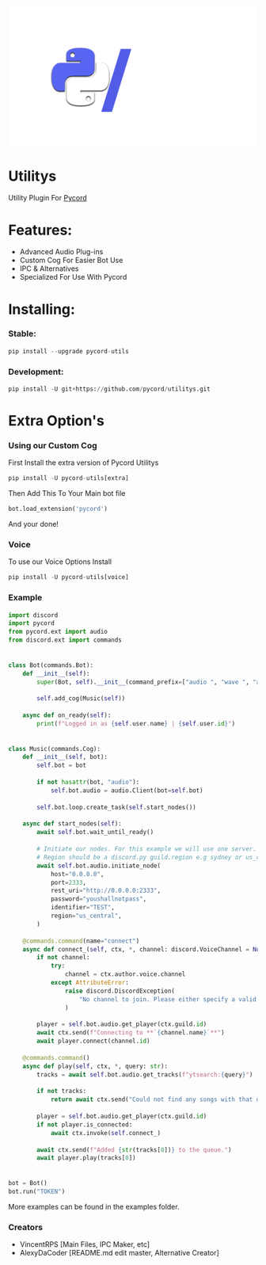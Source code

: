 ![Logo](pyc_utils.png)

# Utilitys

Utility Plugin For [Pycord](https://github.com/pycord-development/pycord)

# Features:

- Advanced Audio Plug-ins
- Custom Cog For Easier Bot Use
- IPC & Alternatives
- Specialized For Use With Pycord

# Installing:

### Stable:

```py
pip install --upgrade pycord-utils
```

### Development:

```py
pip install -U git+https://github.com/pycord/utilitys.git
```

# Extra Option's

### Using our Custom Cog

First Install the extra version of Pycord Utilitys

```py
pip install -U pycord-utils[extra]
```

Then Add This To Your Main bot file

```py
bot.load_extension('pycord')
```

And your done!

### Voice

To use our Voice Options Install 

```py
pip install -U pycord-utils[voice]

```

### Example
```py
import discord
import pycord
from pycord.ext import audio
from discord.ext import commands


class Bot(commands.Bot):
    def __init__(self):
        super(Bot, self).__init__(command_prefix=["audio ", "wave ", "aw "])

        self.add_cog(Music(self))

    async def on_ready(self):
        print(f"Logged in as {self.user.name} | {self.user.id}")


class Music(commands.Cog):
    def __init__(self, bot):
        self.bot = bot

        if not hasattr(bot, "audio"):
            self.bot.audio = audio.Client(bot=self.bot)

        self.bot.loop.create_task(self.start_nodes())

    async def start_nodes(self):
        await self.bot.wait_until_ready()

        # Initiate our nodes. For this example we will use one server.
        # Region should be a discord.py guild.region e.g sydney or us_central (Though this is not technically required)
        await self.bot.audio.initiate_node(
            host="0.0.0.0",
            port=2333,
            rest_uri="http://0.0.0.0:2333",
            password="youshallnotpass",
            identifier="TEST",
            region="us_central",
        )

    @commands.command(name="connect")
    async def connect_(self, ctx, *, channel: discord.VoiceChannel = None):
        if not channel:
            try:
                channel = ctx.author.voice.channel
            except AttributeError:
                raise discord.DiscordException(
                    "No channel to join. Please either specify a valid channel or join one."
                )

        player = self.bot.audio.get_player(ctx.guild.id)
        await ctx.send(f"Connecting to **`{channel.name}`**")
        await player.connect(channel.id)

    @commands.command()
    async def play(self, ctx, *, query: str):
        tracks = await self.bot.audio.get_tracks(f"ytsearch:{query}")

        if not tracks:
            return await ctx.send("Could not find any songs with that query.")

        player = self.bot.audio.get_player(ctx.guild.id)
        if not player.is_connected:
            await ctx.invoke(self.connect_)

        await ctx.send(f"Added {str(tracks[0])} to the queue.")
        await player.play(tracks[0])


bot = Bot()
bot.run("TOKEN")
```
More examples can be found in the examples folder.


### Creators
- VincentRPS [Main Files, IPC Maker, etc]
- AlexyDaCoder [README.md edit master, Alternative Creator]
